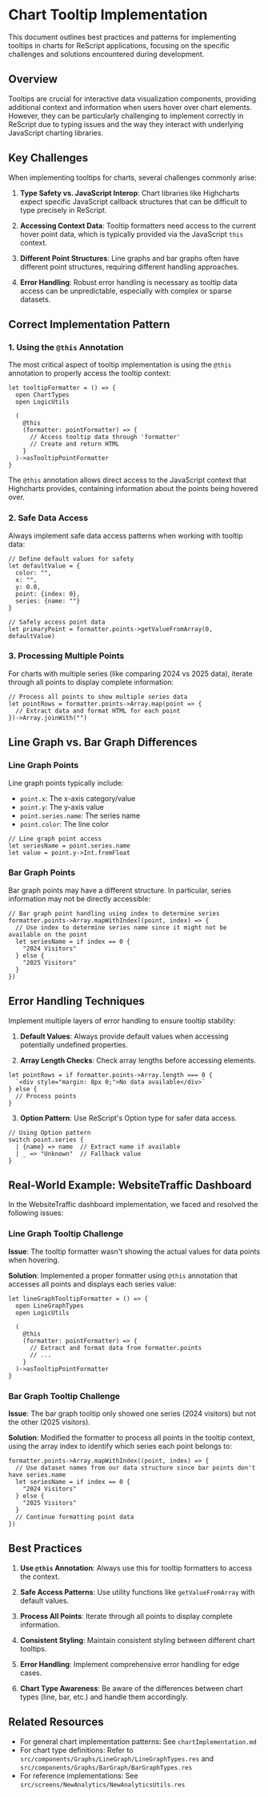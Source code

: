 # Chart Tooltip Implementation

This document outlines best practices and patterns for implementing tooltips in charts for ReScript applications, focusing on the specific challenges and solutions encountered during development.

## Overview

Tooltips are crucial for interactive data visualization components, providing additional context and information when users hover over chart elements. However, they can be particularly challenging to implement correctly in ReScript due to typing issues and the way they interact with underlying JavaScript charting libraries.

## Key Challenges

When implementing tooltips for charts, several challenges commonly arise:

1. **Type Safety vs. JavaScript Interop**: Chart libraries like Highcharts expect specific JavaScript callback structures that can be difficult to type precisely in ReScript.

2. **Accessing Context Data**: Tooltip formatters need access to the current hover point data, which is typically provided via the JavaScript `this` context.

3. **Different Point Structures**: Line graphs and bar graphs often have different point structures, requiring different handling approaches.

4. **Error Handling**: Robust error handling is necessary as tooltip data access can be unpredictable, especially with complex or sparse datasets.

## Correct Implementation Pattern

### 1. Using the `@this` Annotation

The most critical aspect of tooltip implementation is using the `@this` annotation to properly access the tooltip context:

```rescript
let tooltipFormatter = () => {
  open ChartTypes
  open LogicUtils

  (
    @this
    (formatter: pointFormatter) => {
      // Access tooltip data through 'formatter'
      // Create and return HTML
    }
  )->asTooltipPointFormatter
}
```

The `@this` annotation allows direct access to the JavaScript context that Highcharts provides, containing information about the points being hovered over.

### 2. Safe Data Access

Always implement safe data access patterns when working with tooltip data:

```rescript
// Define default values for safety
let defaultValue = {
  color: "", 
  x: "", 
  y: 0.0, 
  point: {index: 0},
  series: {name: ""}
}

// Safely access point data
let primaryPoint = formatter.points->getValueFromArray(0, defaultValue)
```

### 3. Processing Multiple Points

For charts with multiple series (like comparing 2024 vs 2025 data), iterate through all points to display complete information:

```rescript
// Process all points to show multiple series data
let pointRows = formatter.points->Array.map(point => {
  // Extract data and format HTML for each point
})->Array.joinWith("")
```

## Line Graph vs. Bar Graph Differences

### Line Graph Points

Line graph points typically include:
- `point.x`: The x-axis category/value
- `point.y`: The y-axis value
- `point.series.name`: The series name
- `point.color`: The line color

```rescript
// Line graph point access
let seriesName = point.series.name
let value = point.y->Int.fromFloat
```

### Bar Graph Points

Bar graph points may have a different structure. In particular, series information may not be directly accessible:

```rescript
// Bar graph point handling using index to determine series
formatter.points->Array.mapWithIndex((point, index) => {
  // Use index to determine series name since it might not be available on the point
  let seriesName = if index == 0 {
    "2024 Visitors"
  } else {
    "2025 Visitors"
  }
})
```

## Error Handling Techniques

Implement multiple layers of error handling to ensure tooltip stability:

1. **Default Values**: Always provide default values when accessing potentially undefined properties.

2. **Array Length Checks**: Check array lengths before accessing elements.

```rescript
let pointRows = if formatter.points->Array.length === 0 {
  `<div style="margin: 8px 0;">No data available</div>`
} else {
  // Process points
}
```

3. **Option Pattern**: Use ReScript's Option type for safer data access.

```rescript
// Using Option pattern
switch point.series {
  | {name} => name  // Extract name if available
  | _ => "Unknown"  // Fallback value
}
```

## Real-World Example: WebsiteTraffic Dashboard

In the WebsiteTraffic dashboard implementation, we faced and resolved the following issues:

### Line Graph Tooltip Challenge

**Issue**: The tooltip formatter wasn't showing the actual values for data points when hovering.

**Solution**: Implemented a proper formatter using `@this` annotation that accesses all points and displays each series value:

```rescript
let lineGraphTooltipFormatter = () => {
  open LineGraphTypes
  open LogicUtils

  (
    @this
    (formatter: pointFormatter) => {
      // Extract and format data from formatter.points
      // ...
    }
  )->asTooltipPointFormatter
}
```

### Bar Graph Tooltip Challenge

**Issue**: The bar graph tooltip only showed one series (2024 visitors) but not the other (2025 visitors).

**Solution**: Modified the formatter to process all points in the tooltip context, using the array index to identify which series each point belongs to:

```rescript
formatter.points->Array.mapWithIndex((point, index) => {
  // Use dataset names from our data structure since bar points don't have series.name
  let seriesName = if index == 0 {
    "2024 Visitors"
  } else {
    "2025 Visitors"
  }
  // Continue formatting point data
})
```

## Best Practices

1. **Use `@this` Annotation**: Always use this for tooltip formatters to access the context.

2. **Safe Access Patterns**: Use utility functions like `getValueFromArray` with default values.

3. **Process All Points**: Iterate through all points to display complete information.

4. **Consistent Styling**: Maintain consistent styling between different chart tooltips.

5. **Error Handling**: Implement comprehensive error handling for edge cases.

6. **Chart Type Awareness**: Be aware of the differences between chart types (line, bar, etc.) and handle them accordingly.

## Related Resources

- For general chart implementation patterns: See `chartImplementation.md`
- For chart type definitions: Refer to `src/components/Graphs/LineGraph/LineGraphTypes.res` and `src/components/Graphs/BarGraph/BarGraphTypes.res`
- For reference implementations: See `src/screens/NewAnalytics/NewAnalyticsUtils.res`
